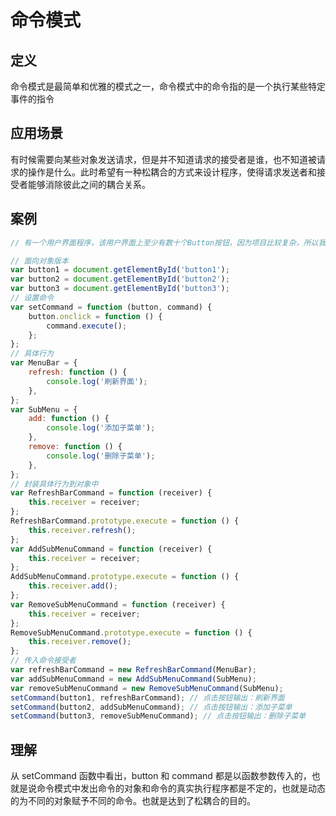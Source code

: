 # 命令模式

## 定义

命令模式是最简单和优雅的模式之一，命令模式中的命令指的是一个执行某些特定事件的指令

## 应用场景

有时候需要向某些对象发送请求，但是并不知道请求的接受者是谁，也不知道被请求的操作是什么。此时希望有一种松耦合的方式来设计程序，使得请求发送者和接受者能够消除彼此之间的耦合关系。

## 案例

```js
// 有一个用户界面程序，该用户界面上至少有数十个Button按钮，因为项目比较复杂，所以我们觉得让某个程序员负责Button按钮的绘制，另外一个程序员负责编写点击按钮的具体行为，这些行为都将封装在对象里。

// 面向对象版本
var button1 = document.getElementById('button1');
var button2 = document.getElementById('button2');
var button3 = document.getElementById('button3');
// 设置命令
var setCommand = function (button, command) {
    button.onclick = function () {
        command.execute();
    };
};
// 具体行为
var MenuBar = {
    refresh: function () {
        console.log('刷新界面');
    },
};
var SubMenu = {
    add: function () {
        console.log('添加子菜单');
    },
    remove: function () {
        console.log('删除子菜单');
    },
};
// 封装具体行为到对象中
var RefreshBarCommand = function (receiver) {
    this.receiver = receiver;
};
RefreshBarCommand.prototype.execute = function () {
    this.receiver.refresh();
};
var AddSubMenuCommand = function (receiver) {
    this.receiver = receiver;
};
AddSubMenuCommand.prototype.execute = function () {
    this.receiver.add();
};
var RemoveSubMenuCommand = function (receiver) {
    this.receiver = receiver;
};
RemoveSubMenuCommand.prototype.execute = function () {
    this.receiver.remove();
};
// 传入命令接受者
var refreshBarCommand = new RefreshBarCommand(MenuBar);
var addSubMenuCommand = new AddSubMenuCommand(SubMenu);
var removeSubMenuCommand = new RemoveSubMenuCommand(SubMenu);
setCommand(button1, refreshBarCommand); // 点击按钮输出：刷新界面
setCommand(button2, addSubMenuCommand); // 点击按钮输出：添加子菜单
setCommand(button3, removeSubMenuCommand); // 点击按钮输出：删除子菜单
```

## 理解

从 setCommand 函数中看出，button 和 command 都是以函数参数传入的，也就是说命令模式中发出命令的对象和命令的真实执行程序都是不定的，也就是动态的为不同的对象赋予不同的命令。也就是达到了松耦合的目的。
